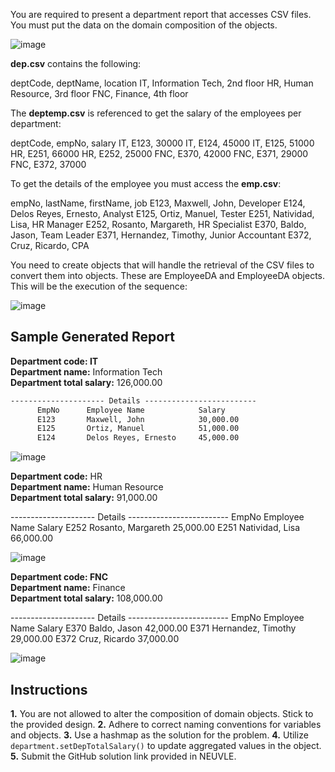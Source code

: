 You are required to present a department report that accesses CSV files. You must put the data on the domain composition of the objects.

![image](https://github.com/ArenJohnD/Lab-Assignment-5/assets/152838648/9c5997b7-4539-4cc2-be1d-8f301cea021c)

**dep.csv** contains the following:

deptCode, deptName, location
IT, Information Tech, 2nd floor
HR, Human Resource, 3rd floor
FNC, Finance, 4th floor

The **deptemp.csv** is referenced to get the salary  of the employees per department:

deptCode, empNo, salary
IT, E123, 30000
IT, E124, 45000
IT, E125, 51000
HR, E251, 66000
HR, E252, 25000
FNC, E370, 42000
FNC, E371, 29000
FNC, E372, 37000

To get the details of the employee you must access the **emp.csv**:

empNo, lastName, firstName, job
E123, Maxwell, John, Developer
E124, Delos Reyes, Ernesto, Analyst
E125, Ortiz, Manuel, Tester
E251, Natividad, Lisa, HR Manager
E252, Rosanto, Margareth, HR Specialist
E370, Baldo, Jason, Team Leader
E371, Hernandez, Timothy, Junior Accountant
E372, Cruz, Ricardo, CPA

You need to create objects that will handle the retrieval of the CSV files to convert them into objects.  These are EmployeeDA and EmployeeDA objects.  This will be the execution of the sequence:

![image](https://github.com/ArenJohnD/Lab-Assignment-5/assets/152838648/5d60205b-f5b5-438d-a3f9-66f864a84f3e)

## Sample Generated Report

**Department code: IT**  
**Department name:** Information Tech  
**Department total salary:** 126,000.00
```markdown
--------------------- Details -------------------------
      EmpNo      Employee Name            Salary
      E123       Maxwell, John            30,000.00
      E125       Ortiz, Manuel            51,000.00
      E124       Delos Reyes, Ernesto     45,000.00
```
![image](https://github.com/ArenJohnD/Lab-Assignment-5/assets/152838648/120511fd-db82-4725-9806-b0033720f0c7)

**Department code:** HR  
**Department name:** Human Resource  
**Department total salary:** 91,000.00  

--------------------- Details -------------------------
      EmpNo	Employee Name	         Salary
      E252	Rosanto, Margareth	    25,000.00
      E251     Natividad, Lisa	    66,000.00

![image](https://github.com/ArenJohnD/Lab-Assignment-5/assets/152838648/a780bc45-5adb-4061-8e00-4ca62bb2a7f4)

**Department code: FNC**  
**Department name:** Finance  
**Department total salary:** 108,000.00  

--------------------- Details -------------------------
      EmpNo    Employee Name	         Salary
      E370	Baldo, Jason		    42,000.00
      E371	Hernandez, Timothy	    29,000.00
      E372	Cruz, Ricardo		    37,000.00

![image](https://github.com/ArenJohnD/Lab-Assignment-5/assets/152838648/e60b176a-0588-4b96-9956-f5586b17f4ac)


## Instructions
**1.** You are not allowed to alter the composition of domain objects. Stick to the provided design.
**2.** Adhere to correct naming conventions for variables and objects.
**3.** Use a hashmap as the solution for the problem.
**4.** Utilize `department.setDepTotalSalary()` to update aggregated values in the object.
**5.** Submit the GitHub solution link provided in NEUVLE.

